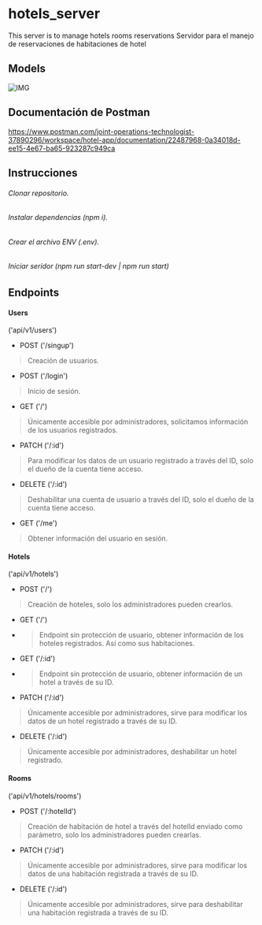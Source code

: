 # hotels_server
This server is to manage hotels rooms reservations
Servidor para el manejo de reservaciones de habitaciones de hotel

## Models
![IMG](https://i.ibb.co/fpWVGvP/hotel-server-models.jpg)

## Documentación de Postman
https://www.postman.com/joint-operations-technologist-37890296/workspace/hotel-app/documentation/22487968-0a34018d-ee15-4e67-ba65-923287c949ca

## Instrucciones

###### Clonar repositorio.
###### Instalar dependencias (npm i).
###### Crear el archivo ENV (.env).
###### Iniciar seridor (npm run start-dev | npm run start)

## Endpoints

#### Users

('api/v1/users')

- POST ('/singup')
> Creación de usuarios.

- POST ('/login')
> Inicio de sesión.

- GET ('/')
> Únicamente accesible por administradores, solicitamos información de los usuarios registrados.

- PATCH ('/:id')
> Para modificar los datos de un usuario registrado a través del ID, solo el dueño de la cuenta tiene acceso.

- DELETE ('/:id')
> Deshabilitar una cuenta de usuario a través del ID, solo el dueño de la cuenta tiene acceso.

- GET ('/me')
> Obtener información del usuario en sesión.

#### Hotels

('api/v1/hotels')

- POST ('/')
> Creación de hoteles, solo los administradores pueden crearlos.

- GET ('/')
- > Endpoint sin protección de usuario, obtener información de los hoteles registrados. Así como sus habitaciones.

- GET ('/:id')
- > Endpoint sin protección de usuario, obtener información de un hotel a través de su ID.

- PATCH ('/:id')
> Únicamente accesible por administradores, sirve para modificar los datos de un hotel registrado a través de su ID.

- DELETE ('/:id')
> Únicamente accesible por administradores, deshabilitar un hotel registrado.

#### Rooms

('api/v1/hotels/rooms')

- POST ('/:hotelId')
> Creación de habitación de hotel a través del hotelId enviado como parámetro, solo los administradores pueden crearlas.

- PATCH ('/:id')
> Únicamente accesible por administradores, sirve para modificar los datos de una habitación registrada a través de su ID.

- DELETE ('/:id')
> Únicamente accesible por administradores, sirve para deshabilitar una habitación registrada a través de su ID.
